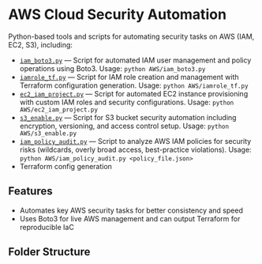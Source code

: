 # AWS Cloud Security Automation
Python-based tools and scripts for automating security tasks on AWS (IAM, EC2, S3), including:
- [`iam_boto3.py`](AWS/iam_boto3.py) — Script for automated IAM user management and policy operations using Boto3. Usage: `python AWS/iam_boto3.py`
- [`iamrole_tf.py`](AWS/iamrole_tf.py) — Script for IAM role creation and management with Terraform configuration generation. Usage: `python AWS/iamrole_tf.py`
- [`ec2_iam_project.py`](AWS/ec2_iam_project.py) — Script for automated EC2 instance provisioning with custom IAM roles and security configurations. Usage: `python AWS/ec2_iam_project.py`
- [`s3_enable.py`](AWS/s3_enable.py) — Script for S3 bucket security automation including encryption, versioning, and access control setup. Usage: `python AWS/s3_enable.py`
- [`iam_policy_audit.py`](AWS/iam_policy_audit.py) — Script to analyze AWS IAM policies for security risks (wildcards, overly broad access, best-practice violations). Usage: `python AWS/iam_policy_audit.py <policy_file.json>`
- Terraform config generation
## Features
- Automates key AWS security tasks for better consistency and speed
- Uses Boto3 for live AWS management and can output Terraform for reproducible IaC
## Folder Structure

